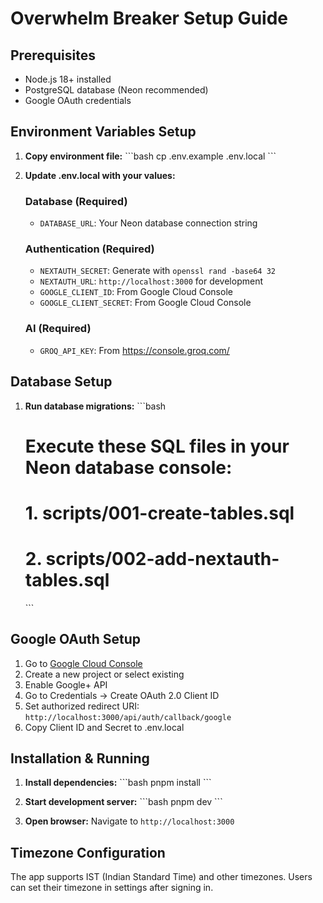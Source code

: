 # Overwhelm Breaker Setup Guide

## Prerequisites
- Node.js 18+ installed
- PostgreSQL database (Neon recommended)
- Google OAuth credentials

## Environment Variables Setup

1. **Copy environment file:**
   \`\`\`bash
   cp .env.example .env.local
   \`\`\`

2. **Update .env.local with your values:**

   ### Database (Required)
   - `DATABASE_URL`: Your Neon database connection string
   
   ### Authentication (Required)
   - `NEXTAUTH_SECRET`: Generate with `openssl rand -base64 32`
   - `NEXTAUTH_URL`: `http://localhost:3000` for development
   - `GOOGLE_CLIENT_ID`: From Google Cloud Console
   - `GOOGLE_CLIENT_SECRET`: From Google Cloud Console
   
   ### AI (Required)
   - `GROQ_API_KEY`: From https://console.groq.com/

## Database Setup

1. **Run database migrations:**
   \`\`\`bash
   # Execute these SQL files in your Neon database console:
   # 1. scripts/001-create-tables.sql
   # 2. scripts/002-add-nextauth-tables.sql
   \`\`\`

## Google OAuth Setup

1. Go to [Google Cloud Console](https://console.cloud.google.com/)
2. Create a new project or select existing
3. Enable Google+ API
4. Go to Credentials → Create OAuth 2.0 Client ID
5. Set authorized redirect URI: `http://localhost:3000/api/auth/callback/google`
6. Copy Client ID and Secret to .env.local

## Installation & Running

1. **Install dependencies:**
   \`\`\`bash
   pnpm install
   \`\`\`

2. **Start development server:**
   \`\`\`bash
   pnpm dev
   \`\`\`

3. **Open browser:**
   Navigate to `http://localhost:3000`

## Timezone Configuration

The app supports IST (Indian Standard Time) and other timezones. Users can set their timezone in settings after signing in.
